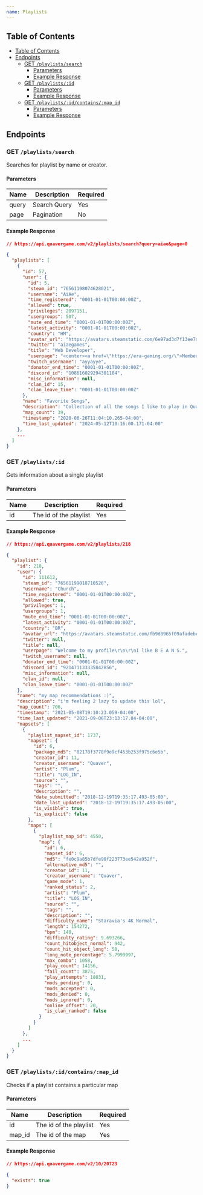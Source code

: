 ```yaml
---
name: Playlists
---
```


## Table of Contents

- [Table of Contents](#table-of-contents)
- [Endpoints](#endpoints)
    - [GET `/playlists/search`](#get-%2Fplaylists%2Fsearch)
        - [Parameters](#parameters)
        - [Example Response](#example-response)
  - [GET `/playlists/:id`](#get-%2Fplaylists%2F%3Aid)
      - [Parameters](#parameters-1)
      - [Example Response](#example-response-1)
  - [GET `/playlists/:id/contains/:map_id`](#get-%2Fplaylists%2F%3Aid%2Fcontains%2F%3Amap_id)
      - [Parameters](#parameters-2)
      - [Example Response](#example-response-2)

## Endpoints

### GET `/playlists/search`

Searches for playlist by name or creator.

#### Parameters

| Name  | Description  | Required |
|-------|--------------|----------|
| query | Search Query | Yes      |
| page  | Pagination   | No       |

#### Example Response

```json
// https://api.quavergame.com/v2/playlists/search?query=aiae&page=0

{
  "playlists": [
    {
      "id": 57,
      "user": {
        "id": 5,
        "steam_id": "76561198074628021",
        "username": "AiAe",
        "time_registered": "0001-01-01T00:00:00Z",
        "allowed": true,
        "privileges": 2097151,
        "usergroups": 507,
        "mute_end_time": "0001-01-01T00:00:00Z",
        "latest_activity": "0001-01-01T00:00:00Z",
        "country": "HM",
        "avatar_url": "https://avatars.steamstatic.com/6e97ad3d7f13ee7d401b3c3c9624c5b8e3bf0b15_full.jpg",
        "twitter": "aiaegames",
        "title": "Web Developer",
        "userpage": "<center><a href=\"https://era-gaming.org/\">Member of Rhythm Game Team ERA</a></center>\r\n\r\n<center>\r\n<a href=\"https://www.youtube.com/watch?v=C4UEmMBMt0I\">Best QOT Moment</a>\r\n</center>",
        "twitch_username": "ayyayye",
        "donator_end_time": "0001-01-01T00:00:00Z",
        "discord_id": "108616029294301184",
        "misc_information": null,
        "clan_id": 15,
        "clan_leave_time": "0001-01-01T00:00:00Z"
      },
      "name": "Favorite Songs",
      "description": "Collection of all the songs I like to play in Quaver!",
      "map_count": 39,
      "timestamp": "2020-06-26T11:04:10.265-04:00",
      "time_last_updated": "2024-05-12T10:16:00.171-04:00"
    },
    ...
  ]
}
```

### GET `/playlists/:id`

Gets information about a single playlist

#### Parameters

| Name | Description            | Required |
|------|------------------------|----------|
| id   | The id of the playlist | Yes      |

#### Example Response

```json
// https://api.quavergame.com/v2/playlists/218

{
  "playlist": {
    "id": 218,
    "user": {
      "id": 111612,
      "steam_id": "76561199018710526",
      "username": "Church",
      "time_registered": "0001-01-01T00:00:00Z",
      "allowed": true,
      "privileges": 1,
      "usergroups": 1,
      "mute_end_time": "0001-01-01T00:00:00Z",
      "latest_activity": "0001-01-01T00:00:00Z",
      "country": "BR",
      "avatar_url": "https://avatars.steamstatic.com/fb9d8965f09afadebc2f769d352484bc2ebde671_full.jpg",
      "twitter": null,
      "title": null,
      "userpage": "Welcome to my profile\r\n\r\nI like B E A N S.",
      "twitch_username": null,
      "donator_end_time": "0001-01-01T00:00:00Z",
      "discord_id": "921471133335842856",
      "misc_information": null,
      "clan_id": null,
      "clan_leave_time": "0001-01-01T00:00:00Z"
    },
    "name": "my map recommendations :)",
    "description": "i'm feeling 2 lazy to update this lol",
    "map_count": 706,
    "timestamp": "2021-05-08T19:10:23.059-04:00",
    "time_last_updated": "2021-09-06T23:13:17.84-04:00",
    "mapsets": [
      {
        "playlist_mapset_id": 1737,
        "mapset": {
          "id": 6,
          "package_md5": "82178f3778f9e9cf453b253f975c6e5b",
          "creator_id": 11,
          "creator_username": "Quaver",
          "artist": "Plum",
          "title": "LOG_IN",
          "source": "",
          "tags": "",
          "description": "",
          "date_submitted": "2018-12-19T19:35:17.493-05:00",
          "date_last_updated": "2018-12-19T19:35:17.493-05:00",
          "is_visible": true,
          "is_explicit": false
        },
        "maps": [
          {
            "playlist_map_id": 4550,
            "map": {
              "id": 6,
              "mapset_id": 6,
              "md5": "fe0c9a85b7dfe90f223773ee542a952f",
              "alternative_md5": "",
              "creator_id": 11,
              "creator_username": "Quaver",
              "game_mode": 1,
              "ranked_status": 2,
              "artist": "Plum",
              "title": "LOG_IN",
              "source": "",
              "tags": "",
              "description": "",
              "difficulty_name": "Staravia's 4K Normal",
              "length": 154272,
              "bpm": 140,
              "difficulty_rating": 9.693266,
              "count_hitobject_normal": 942,
              "count_hit_object_long": 58,
              "long_note_percentage": 5.7999997,
              "max_combo": 1058,
              "play_count": 14156,
              "fail_count": 3875,
              "play_attempts": 18031,
              "mods_pending": 0,
              "mods_accepted": 0,
              "mods_denied": 0,
              "mods_ignored": 0,
              "online_offset": 20,
              "is_clan_ranked": false
            }
          }
        ]
      },
      ...
    ]
  }
}
```

### GET `/playlists/:id/contains/:map_id`

Checks if a playlist contains a particular map

#### Parameters

| Name   | Description            | Required |
|--------|------------------------|----------|
| id     | The id of the playlist | Yes      |
| map_id | The id of the map      | Yes      |

#### Example Response

```json
// https://api.quavergame.com/v2/10/20723

{
  "exists": true
}
```